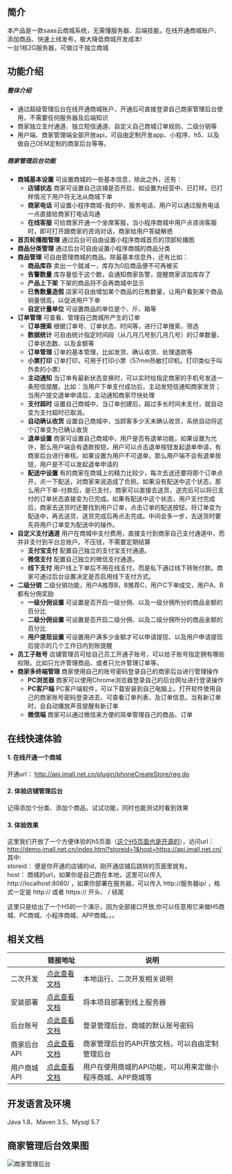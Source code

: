 ## 简介

本产品是一款saas云商城系统，无需懂服务器、后端技能，在线开通商城账户、添加商品、快速上线发布，极大降低商城开发成本!  
一台1核2G服务器，可做过千独立商城

## 功能介绍

##### 整体介绍
* 通过超级管理后台在线开通商城账户，开通后可直接登录自己商家管理后台使用，不需要任何服务器及后端知识
* 商家独立支付通道、独立短信通道、自定义自己商城订单规则、二级分销等
* 用户端、商家管理端全部开放api，可自由定制开发app、小程序、h5、以及做自己OEM定制的商家后台等等。

##### 商家管理后台功能

* **商城基本设置**  可设置商城的一些基本信息，除此之外，还有：   
  * **店铺状态**   商家可设置自己店铺是否开启，如设置为经营中、已打样。已打样情况下用户将无法从商城下单   
  * **商家电话**   可设置小程序商城-我的中，服务电话，用户可以通过服务电话一点直接给商家打电话沟通  
  * **在线客服**   可给商家开通一个坐席客服，当小程序商城中用户点咨询客服时，即可打开跟商家的咨询对话，商家给用户答疑解惑   
* **首页轮播图管理**  通过后台可自由设置小程序商城首页的顶部轮播图   
* **商品分类管理**  通过后台可自由设置小程序商城的商品分类   
* **商品管理**  可自由管理商城的商品。除最基本信息外，还有比如：   
  * **商品库存**  卖出一个就减一，库存为0后商品便不可再被买  
  * **告警数量**   库存量低于这个数，会通知商家告警，提醒商家该加库存了   
  * **产品上下架**   下架的商品将不会再商城中显示   
  * **已售数量造假**   店家可自由增加某个商品的已售数量，让用户看到某个商品销量很高，以促进用户下单   
  * **自定计量单位**   可设置商品的单位是个、斤、箱等   
* **订单管理**   可查看、管理自己商城所产生的订单   
  * **订单搜索**   根据订单号、订单状态、时间等，进行订单搜索，筛选   
  * **数据统计**  可自由统计指定时间段（从几月几号到几月几号）的订单数量、订单状态数、以及金额等   
  * **订单管理**  订单的基本管理，比如发货、确认收货、处理退款等   
  * **小票打印**  订单打印，可用于打印小票（57mm热敏打印机，打印类似于叫外卖的小票）   
  * **主动通知**  当订单有最新状态变换时，可以实时给指定商家的手机号发送一条短信提醒。比如：当用户下单支付成功后，主动发短信通知商家发货；当用户提交退单申请后，主动通知商家尽快处理   
  * **支付超时**   设置自己商城中，当订单创建后，超过多长时间未支付，就自动变为支付超时已取消。  
  * **自动确认收货**   设置自己商城中，当顾客多少天未确认收货，系统自动将这个订单变为已确认收货   
  * **退单设置**   商家可设置自己商城中，用户是否有退单功能，如果设置为允许，那么用户端会有退款按钮，用户可以点击退单按钮发起退单申请，有商家后台进行审核。如果设置为用户不可退单，那么用户端不会有退单按钮，用户是不可以发起退单申请的   
  * **配送中设置**   有的商家在商城上的精力比较少，每次去送还要将那个订单点开，点一下配送，对商家来说造成了负担。如果没有配送中这个状态，那么用户下单-付款后，是已支付，商家可以直接去送货，送完后可以将已支付的订单状态直接变为已完成。如果有配送中这个状态，用户支付完成后，商家去送货时还要找到用户订单，点击订单的配送按钮，将订单变为配送中，再去送货，送货完成后再点击完成。中间会多一步，去送货时要先将用户订单变为配送中的操作。   
* **自定义支付通道**  用户在商城中支付费用，直接支付到商家自己支付通道中，而并非支付到平台总账户。不压钱，不需要定期结算   
  * **支付宝支付**   配置自己独立的支付宝支付通道。  
  * **微信支付**   配置自己独立的微信支付通道。  
  * **线下支付**   用户线上下单后不用在线支付，而是私下通过线下转账付款。商家可通过后台设置决定是否启用线下支付方式。   
* **二级分销**   二级分销功能，用户A推荐B，B推荐C，用户C下单成交，用户A、B都有分佣奖励   
  * **一级分佣设置**   可设置是否开启一级分佣、以及一级分佣所分的商品金额的百分比 
  * **二级分佣设置**   可设置是否开启二级分佣、以及二级分佣所分的商品金额的百分比 
  * **用户提现设置**   可设置用户满多少金额才可以申请提现、以及用户申请提现后提示的几个工作日内到账提醒  
* **员工子账号**   店铺管理员可给自己员工开通子账号，可以给子账号指定拥有哪些权限。比如只允许管理商品、或者只允许管理订单等。  
* **商家多终端管理**   商家使用自己的账号密码登录自己的商家后台进行管理操作  
  * **PC浏览器**   商家可以使用Chrome浏览器登录自己的后台网址进行登录操作   
  * **PC客户端**   PC客户端软件，可以下载安装到自己电脑上。打开软件使用自己的商家账号密码登录进去，可查看订单列表、及订单信息。当有新订单时，会自动播放声音提醒有新订单   
  * **微信端**   商家可以通过微信来方便的简单管理自己的商品、订单   


## 在线快速体验
#### 1. 在线开通一个商城  
开通url： http://api.imall.net.cn/plugin/phoneCreateStore/reg.do  
#### 2. 体验店铺管理后台  
记得添加个分类、添加个商品，试试功能，同时也能测试时看到效果  
#### 3. 体验效果  
这里我们开放了一个方便体验的h5页面（[这个H5页面也是开源的](https://gitee.com/leimingyun/dashboard/wikis/leimingyun/wangmarket_site_learn/preview?doc_id=1258300&sort_id=3912490)），访问url：   
http://demo.imall.net.cn/index.html?storeid=1&host=https://api.imall.net.cn/  
其中:  
storeid： 便是你开通的店铺的id，刚开通店铺后跳转的页面里就有。  
host： 商城的url，如果你是自己跑在本地，这里可以传入 http://localhost:8080/ ，如果你部署在服务器，可以传入 http://服务器ip/ ，格式一定是 http:// 或者 https:// 开头、  / 结尾  
  
这里只是给出了一个H5的一个演示，因为全部接口开放,你可以任意用它来做H5商城、PC商城、小程序商城、APP商城。。。


## 相关文档  
|   | 链接地址  | 说明 |
|---|---|---|
| 二次开发  | [点此查看文档](https://gitee.com/leimingyun/dashboard/wikis/leimingyun/bed2ecca-8e2e-4b20-8099-10f09101b097/preview?doc_id=1532896&sort_id=4255124)  | 本地运行、二次开发相关说明 |
| 安装部署  | [点此查看文档](https://gitee.com/leimingyun/dashboard/wikis/leimingyun/bed2ecca-8e2e-4b20-8099-10f09101b097/preview?doc_id=1532896&sort_id=4255147)  | 将本项目部署到线上服务器 |
| 后台账号  | [点此查看文档](https://gitee.com/leimingyun/dashboard/wikis/leimingyun/serverinstall/preview?sort_id=4110640&doc_id=1473420)  | 登录管理后台、商城的默认账号密码 |
| 商家后台API  | [点此查看文档](https://gitee.com/leimingyun/dashboard/wikis/leimingyun/889cb0c9-be33-4a47-aec6-20cd27ea52be/preview?doc_id=1525567&sort_id=4298491)  | 商家管理后台的API开放文档，可以自由定制管理后台 |
| 用户商城API  | [点此查看文档](http://shop.wang.market)  | 用户在使用商城的API功能，可以用来定做小程序商城、APP商城等 |


## 开发语言及环境  
Java 1.8、Maven 3.5、Mysql 5.7


## 商家管理后台效果图  
![商家管理后台](https://images.gitee.com/uploads/images/2021/0816/101520_63daccd0_429922.png)

